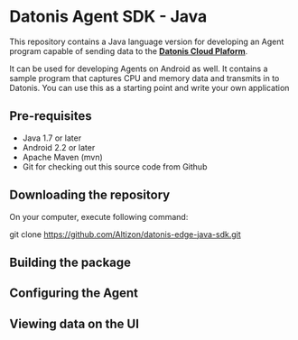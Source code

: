 # Datonis Agent SDK - Java
This repository contains a Java language version for developing an Agent program capable of sending data to the [**Datonis Cloud Plaform**](https://www.datonis.io).

It can be used for developing Agents on Android as well. It contains a sample program that captures CPU and memory data and transmits in to Datonis. You can use this as a starting point and write your own application

## Pre-requisites
* Java 1.7 or later
* Android 2.2 or later
* Apache Maven (mvn)
* Git for checking out this source code from Github

## Downloading the repository

On your computer, execute following command:

git clone https://github.com/Altizon/datonis-edge-java-sdk.git


## Building the package



## Configuring the Agent


## Viewing data on the UI
